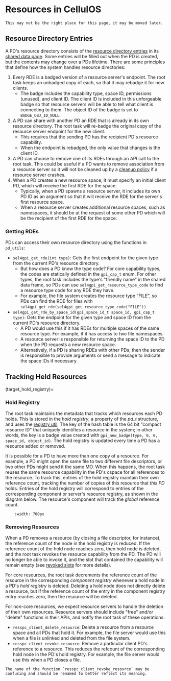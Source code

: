 # Resources in CellulOS

```{attention}
This may not be the right place for this page, it may be moved later.
```

## Resource Directory Entries
A PD's resource directory consists of the [resource directory entries](target_glossary_rde) in its [shared data page](target_glossary_shared_data). Some entries will be filled out when the PD is created, but the contents may change over a PDs lifetime. There are some principles that define how the system handles resource directories:
1. Every RDE is a badged version of a resource server's endpoint. The root task keeps an unbadged copy of each, so that it may rebadge it for new clients.
    - The badge includes the capability type, space ID, permissions (unused), and client ID. The client ID is included in this unforgeable badge so that resource servers will be able to tell what client is connecting to them. The object ID of the badge is set to `BADGE_OBJ_ID_NULL`.
2. A PD can share with another PD an RDE that is already in its own resource directory. The root task will re-badge the original copy of the resource server endpoint for the new client.
    - This requires that the sending PD has the recipient PD's resource capability.
    - When the endpoint is rebadged, the only value that changes is the client ID.
3. A PD can choose to remove one of its RDEs through an API call to the root task. This could be useful if a PD wants to remove association from a resource server so it will not be cleaned up by a [cleanup policy](target_configuration_cleanup_policy) if a resource server crashes.
4. When a PD creates a new resource space, it must specify an initial client PD, which will receive the first RDE for the space.
    - Typically, when a PD spawns a resource server, it includes its own PD ID as an argument so that it will receive the RDE for the server's first resource space.
    - When a resource server creates additional resource spaces, such as namespaces, it should be at the request of some other PD which will be the recipient of the first RDE for the space.

### Getting RDEs
PDs can access their own resource directory using the functions in `pd_utils`:
- `sel4gpi_get_rde(int type)`: Gets the first endpoint for the given type from the current PD's resource directory.
    - But how does a PD know the type code? For core capability types, the codes are statically defined in the `gpi_cap_t` enum. For other types, the root task includes the type's "friendly name" in the shared data frame, so PDs can use `sel4gpi_get_resource_type_code` to find a resource type code for any RDE they have. 
    - For example, the file system creates the resource type "FILE", so PDs can find the RDE for files with `sel4gpi_get_rde(sel4gpi_get_resource_type_code("FILE"))`
- `sel4gpi_get_rde_by_space_id(gpi_space_id_t space_id, gpi_cap_t type)`: Gets the endpoint for the given type and space ID from the current PD's resource directory.
    - A PD would use this if it has RDEs for multiple spaces of the same resource type. For example, if it has access to two file namespaces. 
    - A resource server is responsible for returning the space ID to the PD when the PD requests a new resource space.
    - Alternatively, if a PD is sharing RDEs with other PDs, then the sender is responsible to provide arguments or send a message to indicate the space IDs if necessary.

## Tracking Held Resources

(target_hold_registry)=
### Hold Registry

The root task maintains the metadata that tracks which resources each PD holds. This is stored in the *hold registry*, a property of the *pd_t* structure, and uses the [registry util](target_registry_library). The key of the hash table is the 64 bit "compact resource ID" that uniquely identifies a resource in the system; in other words, the key is a badge value created with `gpi_new_badge(type, 0, 0, space_id, object_id)`. The hold registry is updated every time a PD has a resource added or removed.

It is possible for a PD to have more than one copy of a resource. For example, a PD might open the same file to two different file descriptors, or two other PDs might send it the same MO. When this happens, the root task reuses the same resource capability in the PD's cspace for all references to the resource. To track this, entries of the hold registry maintain their own reference count, tracking the number of copies of this resource that *this PD* holds. Entries of the hold registry will correspond to entries of the corresponding component or server's resource registry, as shown in the diagram below. The resource's component will track the *global* reference count.

```{image} ../images/resource_registries.png
    :width: 700px
```

### Removing Resources
When a PD removes a resource (by closing a file descriptor, for instance), the reference count of the node in the hold registry is reduced. If the reference count of the hold node reaches zero, then hold node is deleted, and the root task revokes the resource capability from the PD. The PD will no longer be able to invoke it, and the slot that contained the capability will remain empty (see [revoked slots](target_limitations_revoke_slots) for more details).

For core resources, the root task decrements the reference count of the resource in the corresponding *component registry* whenever a hold node in a PD's *hold registry* is deleted. Deleting a hold node does not directly delete a resource, but if the reference count of the entry in the component registry entry reaches zero, then the resource will be deleted. 

For non-core resources, we expect resource servers to handle the deletion of their own resources. Resource servers should include "free" and/or "delete" functions in their APIs, and notify the root task of these operations:
- `resspc_client_delete_resource`: Delete a resource from a resource space and all PDs that hold it. For example, the file server would use this when a file is unlinked and deleted from the file system.
- `resspc_client_revoke_resource`: Remove a particular client PD's reference to a resource. This reduces the refcount of the corresponding hold node in the PD's hold registry. For example, the file server would use this when a PD closes a file.

```{attention}
The name of the function `resspc_client_revoke_resource` may be confusing and should be renamed to better reflect its meaning.
```


